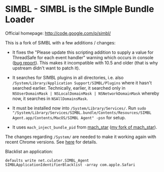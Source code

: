SIMBL - SIMBL is the SIMple Bundle Loader
=========================================

Official homepage: <http://code.google.com/p/simbl/>

This is a fork of SIMBL with a few additions / changes:

* It fixes the "Please update this scripting addition to supply a value for ThreadSafe for each event handler" warning which occurs in console ([bug report](http://code.google.com/p/simbl/issues/detail?id=7)). This makes it incompatible with 10.5 and older (that is why upstream didn't want to patch it).

* It searches for SIMBL plugins in all directories, i.e. also `/System/Library/Application Support/SIMBL/Plugins` where it hasn't searched earlier. Technically, earlier, it searched only in `NSUserDomainMask | NSLocalDomainMask | NSNetworkDomainMask` whereby now, it searches in `NSAllDomainsMask`.

* It must be installed now into `/System/Library/Services/`. Run `sudo "/System/Library/Services/SIMBL.bundle/Contents/Resources/SIMBL Agent.app/Contents/MacOS/SIMBL Agent" -psn` for setup.

* It uses `mach_inject_bundle_pid` from [mach_star](https://github.com/rentzsch/mach_star) ([my fork of mach_star](https://github.com/albertz/mach_star)).

The changes regarding `/System/` are needed to make it working again with recent Chrome versions. See [here](http://stackoverflow.com/questions/7269704/google-chrome-openscripting-framework-cant-find-entry-point-injecteventhandle/) for details.

Blacklist an application:

    defaults write net.culater.SIMBL_Agent SIMBLApplicationIdentifierBlacklist -array com.apple.Safari

